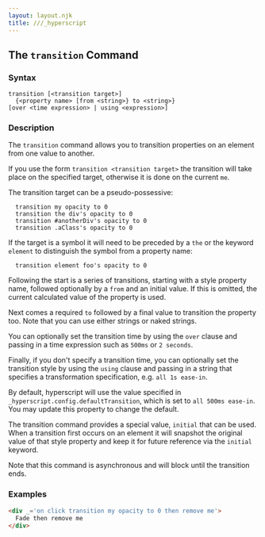 ```yaml
---
layout: layout.njk
title: ///_hyperscript
---
```


## The `transition` Command

### Syntax

```ebnf
transition [<transition target>]
  {<property name> [from <string>} to <string>}
[over <time expression> | using <expression>]
```

### Description

The `transition` command allows you to transition properties on an element from one value to another.

If you use the form `transition <transition target>` the transition will take place on the specified target, otherwise
it is done on the current `me`.

The transition target can be a pseudo-possessive:
```hyperscript
  transition my opacity to 0
  transition the div's opacity to 0
  transition #anotherDiv's opacity to 0
  transition .aClass's opacity to 0
``` 

If the target is a symbol it will need to be preceded by a `the` or the keyword `element` to distinguish the symbol from a
property name:
```
  transition element foo's opacity to 0
``` 

Following the start is a series of transitions, starting with a style property name, followed optionally by 
a `from` and an initial value.  If this is omitted, the current calculated value of the property is used.

Next comes a required `to` followed by a final value to transition the property too.  Note that you can use
either strings or naked strings.

You can optionally set the transition time by using the `over` clause and passing in a time expression such as
`500ms` or `2 seconds`.

Finally, if you don't specify a transition time,  you can optionally set the transition style by using the `using` 
clause and passing in a string that specifies a transformation specification, e.g. `all 1s ease-in`.

By default, hyperscript will use the value specified in `_hyperscript.config.defaultTransition`, which is
set to `all 500ms ease-in`.  You may update this property to change the default.

The transition command provides a special value, `initial` that can be used.  When a transition first
occurs on an element it will snapshot the original value of that style property and keep it for future
reference via the `initial` keyword.

Note that this command is asynchronous and will block until the transition ends.

### Examples

```html
<div _='on click transition my opacity to 0 then remove me'>
  Fade then remove me
</div>
```  